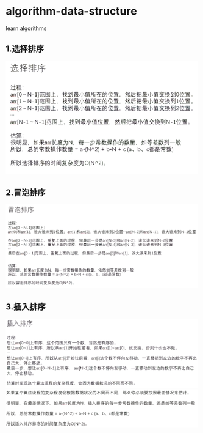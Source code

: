 # algorithm-data-structure
learn algorithms

## 1.选择排序
![img.png](images/select.png)

## 2.冒泡排序
![img.png](images/bubble.png)

## 3.插入排序
![img.png](images/insertion.png)
![img.png](images/insertion2.png)